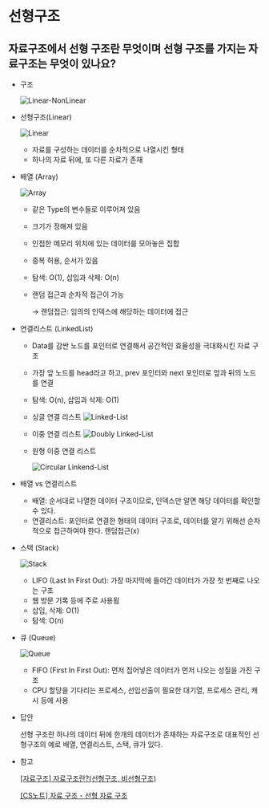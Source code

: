 # 선형구조

## 자료구조에서 선형 구조란 무엇이며 선형 구조를 가지는 자료구조는 무엇이 있나요?

- 구조


    ![Linear-NonLinear](https://user-images.githubusercontent.com/111514410/222891310-51570957-a062-40fd-8e0a-69291e6f7498.png)


- 선형구조(Linear)


    ![Linear](https://user-images.githubusercontent.com/111514410/222891194-ea02d231-61a8-4d74-98b2-5aa68d0483b7.png)
    
    
    - 자료를 구성하는 데이터를 순차적으로 나열시킨 형태
    - 하나의 자료 뒤에, 또 다른 자료가 존재


- 배열 (Array)
    
    ![Array](https://user-images.githubusercontent.com/111514410/222891370-7b17f1f7-146d-4982-9327-595bd4ce66a5.jpg)
    - 같은 Type의 변수들로 이루어져 있음
    - 크기가 정해져 있음
    - 인접한 메모리 위치에 있는 데이터를 모아놓은 집합
    - 중복 허용, 순서가 있음
    - 탐색: O(1), 삽입과 삭제: O(n)
    - 랜덤 접근과 순차적 접근이 가능
        
        → 랜덤접근: 임의의 인덱스에 해당하는 데이터에 접근
        
- 연결리스트 (LinkedList)
    - Data를 감싼 노드를 포인터로 연결해서 공간적인 효율성을 극대화시킨 자료 구조
    - 가장 앞 노드를 head라고 하고, prev 포인터와 next 포인터로 앞과 뒤의 노드를 연결
    - 탐색: O(n), 삽입과 삭제: O(1)
    - 싱글 연결 리스트
        ![Linked-List](https://user-images.githubusercontent.com/111514410/222891738-9c7d5883-0a66-4f2e-9b22-388dcd09a3ea.jpg)
    
    - 이중 연결 리스트
        ![Doubly Linked-List](https://user-images.githubusercontent.com/111514410/222891844-9d2bfeda-9262-4bd5-96fb-80858f957d57.jpg)    
        
    - 원형 이중 연결 리스트


        ![Circular Linkend-List](https://user-images.githubusercontent.com/111514410/222892022-ea2df66f-b9f6-4702-92f7-291d9c41c12c.jpg)


- 배열 vs 연결리스트
    - 배열: 순서대로 나열한 데이터 구조이므로, 인덱스만 알면 해당 데이터를 확인할 수 있다.
    - 연결리스트: 포인터로 연결한 형태의 데이터 구조로, 데이터를 알기 위해선 순차적으로 접근하여야 한다. 랜덤접근(x)

- 스택 (Stack)
    
    
    ![Stack](https://user-images.githubusercontent.com/111514410/222891462-0fb8d34e-5106-47c1-b5ea-f65a9ae21f29.jpg)
    
    
    - LIFO (Last In First Out): 가장 마지막에 들어간 데이터가 가장 첫 번째로 나오는 구조
    - 웹 방문 기록 등에 주로 사용됨
    - 삽입, 삭제: O(1)
    - 탐색: O(n)
- 큐 (Queue)
    
    
    ![Queue](https://user-images.githubusercontent.com/111514410/222891520-9d4a11b2-272f-42ad-bab8-c085bb77bbf1.jpg)
    
    
    - FIFO (First In First Out): 먼저 집어넣은 데이터가 먼저 나오는 성질을 가진 구조
    - CPU 할당을 기다리는 프로세스,  선입선출이 필요한 대기열,  프로세스 관리, 캐시 등에 사용
- 답안
    
    선형 구조란 하나의 데이터 뒤에 한개의 데이터가 존재하는 자료구조로 대표적인 선형구조의 예로 배열, 연결리스트, 스택, 큐가 있다.
    
- 참고
    
    [[자료구조] 자료구조란?(선형구조, 비선형구조)](https://osy0907.tistory.com/84)
    
    [[CS노트] 자료 구조 - 선형 자료 구조](https://velog.io/@tanger2ne/CS노트-자료-구조-선형-자료-구조)
